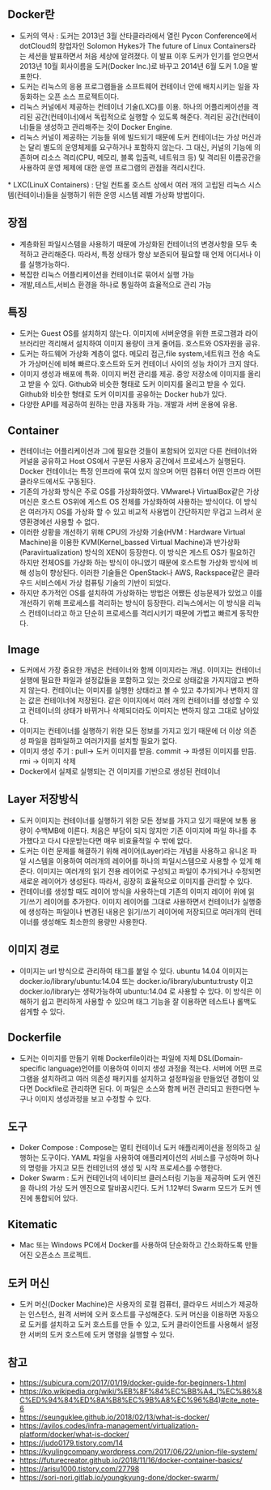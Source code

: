 ## Docker란
- 도커의 역사 : 도커는 2013년 3월 산타클라라에서 열린 Pycon Conference에서 dotCloud의 창업자인 Solomon Hykes가 The future of Linux Containers라는 세션을 발표하면서 처음 세상에 알려졌다. 이 발표 이후 도커가 인기를 얻으면서 2013년 10월 회사이름을 도커(Docker Inc.)로 바꾸고 2014년 6월 도커 1.0을 발표한다.
- 도커는 리눅스의 응용 프로그램들을 소프트웨어 컨테이너 안에 배치시키는 일을 자동화하는 오픈 소스 프로젝트이다.
- 리눅스 커널에서 제공하는 컨테이너 기술(LXC)를 이용. 하나의 어플리케이션을 격리된 공간(컨테이너)에서 독립적으로 실행할 수 있도록 해준다. 격리된 공간(컨테이너)들을 생성하고 관리해주는 것이 Docker Engine.
- 리눅스 커널이 제공하는 기능들 위에 빌드되기 때문에 도커 컨테이너는 가상 머신과는 달리 별도의 운영체제를 요구하거나 포함하지 않는다. 그 대신, 커널의 기능에 의존하며 리소스 격리(CPU, 메모리, 블록 입출력, 네트워크 등) 및 격리된 이름공간을 사용하여 운영 체제에 대한 운영 프로그램의 관점을 격리시킨다. 

&#42; LXC(LinuX Containers) : 단일 컨트롤 호스트 상에서 여러 개의 고립된 리눅스 시스템(컨테이너)들을 실행하기 위한 운영 시스템 레벨 가상화 방법이다. 

## 장점
<ul>
  <li>계층화된 파일시스템을 사용하기 때문에 가상화된 컨테이너의 변경사항을 모두 축적하고 관리해준다. 따라서, 특정 상태가 항상 보존되어 필요할 때 언제 어디서나 이를 실행가능하다.</li>
  <li>복잡한 리눅스 어플리케이션을 컨테이너로 묶어서 실행 가능</li>
  <li>개발,테스트,서비스 환경을 하나로 통일하여 효율적으로 관리 가능</li>
</ul>

## 특징
<ul>
  <li>도커는 Guest OS를 설치하지 않는다. 이미지에 서버운영을 위한 프로그램과 라이브러리만 격리해서 설치하여 이미지 용량이 크게 줄어듬. 호스트와 OS자원을 공유.</li>
  <li>도커는 하드웨어 가상화 계층이 없다. 메모리 접근,file system,네트워크 전송 속도가 가상머신에 비해 빠르다.호스트와 도커 컨테이너 사이의 성능 차이가 크지 않다.</li>
  <li>이미지 생성과 배포에 특화. 이미지 버전 관리를 제공. 중앙 저장소에 이미지를 올리고 받을 수 있다. Github와 비슷한 형태로 도커 이미지를 올리고 받을 수 있다. Github와 비슷한 형태로 도커 이미지를 공유하는 Docker hub가 있다.</li>
  <li>다양한 API를 제공하여 원하는 만큼 자동화 가능. 개발과 서버 운용에 유용.</li>
</ul>

## Container
- 컨테이너는 어플리케이션과 그에 필요한 것들이 포함되어 있지만 다른 컨테이너와 커널을 공유하고 Host OS에서 구분된 사용자 공간에서 프로세스가 실행된다. Docker 컨테이너는 특정 인프라에 묶여 있지 않으며 어떤 컴퓨터 어떤 인프라 어떤 클라우드에서도 구동된다.
- 기존의 가상화 방식은 주로 OS를 가상화하였다. VMware나 VirtualBox같은 가상머신은 호스트 OS위에 게스트 OS 전체를 가상화하여 사용하는 방식이다. 이 방식은 여러가지 OS를 가상화 할 수 있고 비교적 사용법이 간단하지만 무겁고 느려서 운영환경에선 사용할 수 없다.
- 이러한 상황을 개선하기 위해 CPU의 가상화 기술(HVM : Hardware Virtual Machine)을 이용한 KVM(Kernel_bassed Virtual Machine)과 반가상화(Paravirtualization) 방식의 XEN이 등장한다. 이 방식은 게스트 OS가 필요하긴 하지만 전체OS를 가상화 하는 방식이 아니였기 때문에 호스트형 가상화 방식에 비해 성능이 향상된다. 이러한 기술들은 OpenStack나 AWS, Rackspace같은 클라우드 서비스에서 가상 컴퓨팅 기술의 기반이 되었다.
- 하지만 추가적인 OS를 설치하여 가상화하는 방법은 어쨌든 성능문제가 있었고 이를 개선하기 위해 프로세스를 격리하는 방식이 등장한다. 리눅스에서는 이 방식을 리눅스 컨테이너라고 하고 단순히 프로세스를 격리시키기 때문에 가볍고 빠르게 동작한다.

## Image
- 도커에서 가장 중요한 개념은 컨테이너와 함께 이미지라는 개념. 이미지는 컨테이너 실행에 필요한 파일과 설정값들을 포함하고 있는 것으로 상태값을 가지지않고 변하지 않는다. 컨테이너는 이미지를 실행한 상태라고 볼 수 있고 추가되거나 변하지 않는 값은 컨테이너에 저장된다. 같은 이미지에서 여러 개의 컨테이너를 생성할 수 있고 컨테이너의 상태가 바뀌거나 삭제되더라도 이미지는 변하지 않고 그대로 남아있다.
- 이미지는 컨테이너를 실행하기 위한 모든 정보를 가지고 있기 때문에 더 이상 의존성 파일을 컴파일하고 여러가지를 설치할 필요가 없다.
- 이미지 생성 주기 : pull-> 도커 이미지를 받음. commit -> 파생된 이미지를 만듬. rmi -> 이미지 삭제
- Docker에서 실제로 실행되는 건 이미지를 기반으로 생성된 컨테이너

## Layer 저장방식
- 도커 이미지는 컨테이너를 실행하기 위한 모든 정보를 가지고 있기 때문에 보통 용량이 수백MB에 이른다. 처음은 부담이 되지 않지만 기존 이미지에 파일 하나를 추가했다고 다시 다운받는다면 매우 비효율적일 수 밖에 없다.
- 도커는 이런 문제를 해결하기 위해 레이어(Layer)라는 개념을 사용하고 유니온 파일 시스템을 이용하여 여러개의 레이어를 하나의 파일시스템으로 사용할 수 있게 해준다. 이미지는 여러개의 읽기 전용 레이어로 구성되고 파일이 추가되거나 수정되면 새로운 레이어가 생성된다. 따라서, 굉장히 효율적으로 이미지를 관리할 수 있다.
- 컨테이너를 생성할 때도 레이어 방식을 사용하는데 기존의 이미지 레이어 위에 읽기/쓰기 레이어를 추가한다. 이미지 레이어를 그대로 사용하면서 컨테이너가 실행중에 생성하는 파일이나 변경된 내용은 읽기/쓰기 레이어에 저장되므로 여러개의 컨테이너를 생성해도 최소한의 용량만 사용한다. 

## 이미지 경로
- 이미지는 url 방식으로 관리하여 태그를 붙일 수 있다. ubuntu 14.04 이미지는 docker.io/library/ubuntu:14.04 또는 docker.io/library/ubuntu:trusty
이고 docker.io/library는 생략가능하여 ubuntu:14.04 로 사용할 수 있다. 이 방식은 이해하기 쉽고 편리하게 사용할 수 있으며 태그 기능을 잘 이용하면 테스트나 롤백도 쉽게할 수 있다.

## Dockerfile
- 도커는 이미지를 만들기 위해 Dockerfile이라는 파일에 자체 DSL(Domain-specific language)언어를 이용하여 이미지 생성 과정을 적는다. 서버에 어떤 프로그램을 설치하려고 여러 의존성 패키지를 설치하고 설정파일을 만들었던 경험이 있다면 Dockfile로 관리하면 된다. 이 파일은 소스와 함께 버전 관리되고 원한다면 누구나 이미지 생성과정을 보고 수정할 수 있다.

## 도구
- Doker Compose : Compose는 멀티 컨테이너 도커 애플리케이션을 정의하고 실행하는 도구이다. YAML 파일을 사용하여 애플리케이션의 서비스를 구성하며 하나의 명령을 가지고 모든 컨테인너의 생성 및 시작 프로세스를 수행한다.
- Doker Swarm : 도커 컨테인너의 네이티브 클러스터링 기능을 제공하며 도커 엔진을 하나의 가상 도커 엔진으로 탈바꿈시킨다. 도커 1.12부터 Swarm 모드가 도커 엔진에 통합되어 있다.

## Kitematic
- Mac 또는 Windows PC에서 Docker를 사용하여 단순화하고 간소화하도록 만들어진 오픈소스 프로젝트.

## 도커 머신
- 도커 머신(Docker Machine)은 사용자의 로컬 컴퓨터, 클라우드 서비스가 제공하는 인스턴스, 원격 서버에 오커 호스트를 구성해준다. 도커 머신을 이용하면 자동으로 도커를 설치하고 도커 호스트를 만들 수 있고, 도커 클라이언트를 사용해서 설정한 서버의 도커 호스트에 도커 명령을 실행할 수 있다.

## 참고
- https://subicura.com/2017/01/19/docker-guide-for-beginners-1.html
- https://ko.wikipedia.org/wiki/%EB%8F%84%EC%BB%A4_(%EC%86%8C%ED%94%84%ED%8A%B8%EC%9B%A8%EC%96%B4)#cite_note-6
- https://seunguklee.github.io/2018/02/13/what-is-docker/
- https://avilos.codes/infra-management/virtualization-platform/docker/what-is-docker/
- https://judo0179.tistory.com/14
- https://kyulingcompany.wordpress.com/2017/06/22/union-file-system/
- https://futurecreator.github.io/2018/11/16/docker-container-basics/
- https://arisu1000.tistory.com/27798
- https://sori-nori.gitlab.io/youngkyung-done/docker-swarm/
